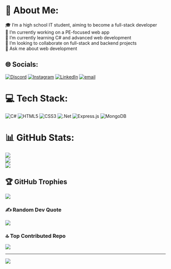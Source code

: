 # 💫 About Me:
🎓 I’m a high school IT student, aiming to become a full-stack developer<br>🔭 I’m currently working on a PE-focused web app<br>🌱 I’m currently learning C# and advanced web development<br>👯 I’m looking to collaborate on full-stack and backend projects<br>💬 Ask me about web development


## 🌐 Socials:
[![Discord](https://img.shields.io/badge/Discord-%237289DA.svg?logo=discord&logoColor=white)](https://discord.gg/strejda_misko) [![Instagram](https://img.shields.io/badge/Instagram-%23E4405F.svg?logo=Instagram&logoColor=white)](https://instagram.com/valenta.misko) [![LinkedIn](https://img.shields.io/badge/LinkedIn-%230077B5.svg?logo=linkedin&logoColor=white)](https://linkedin.com/in/https://www.linkedin.com/in/michael-valenta-226331336/) [![email](https://img.shields.io/badge/Email-D14836?logo=gmail&logoColor=white)](mailto:m.valenta06@icloud.com) 

# 💻 Tech Stack:
![C#](https://img.shields.io/badge/c%23-%23239120.svg?style=for-the-badge&logo=csharp&logoColor=white) ![HTML5](https://img.shields.io/badge/html5-%23E34F26.svg?style=for-the-badge&logo=html5&logoColor=white) ![CSS3](https://img.shields.io/badge/css3-%231572B6.svg?style=for-the-badge&logo=css3&logoColor=white) ![.Net](https://img.shields.io/badge/.NET-5C2D91?style=for-the-badge&logo=.net&logoColor=white) ![Express.js](https://img.shields.io/badge/express.js-%23404d59.svg?style=for-the-badge&logo=express&logoColor=%2361DAFB) ![MongoDB](https://img.shields.io/badge/MongoDB-%234ea94b.svg?style=for-the-badge&logo=mongodb&logoColor=white)
# 📊 GitHub Stats:
![](https://github-readme-stats.vercel.app/api?username=MiskoValenta&theme=radical&hide_border=false&include_all_commits=true&count_private=true)<br/>
![](https://github-readme-streak-stats.herokuapp.com/?user=MiskoValenta&theme=radical&hide_border=false)<br/>
![](https://github-readme-stats.vercel.app/api/top-langs/?username=MiskoValenta&theme=radical&hide_border=false&include_all_commits=true&count_private=true&layout=compact)

## 🏆 GitHub Trophies
![](https://github-profile-trophy.vercel.app/?username=MiskoValenta&theme=radical&no-frame=false&no-bg=false&margin-w=4)

### ✍️ Random Dev Quote
![](https://quotes-github-readme.vercel.app/api?type=horizontal&theme=radical)

### 🔝 Top Contributed Repo
![](https://github-contributor-stats.vercel.app/api?username=MiskoValenta&limit=5&theme=dark&combine_all_yearly_contributions=true)

---
[![](https://visitcount.itsvg.in/api?id=MiskoValenta&icon=7&color=5)](https://visitcount.itsvg.in)

<!-- Proudly created with GPRM ( https://gprm.itsvg.in ) -->

